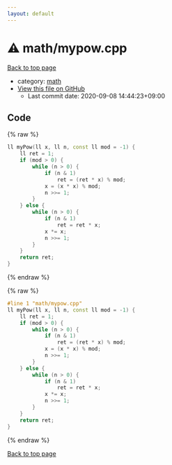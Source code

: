 ```yaml
---
layout: default
---
```


<!-- mathjax config similar to math.stackexchange -->
<script type="text/javascript" async
  src="https://cdnjs.cloudflare.com/ajax/libs/mathjax/2.7.5/MathJax.js?config=TeX-MML-AM_CHTML">
</script>
<script type="text/x-mathjax-config">
  MathJax.Hub.Config({
    TeX: { equationNumbers: { autoNumber: "AMS" }},
    tex2jax: {
      inlineMath: [ ['$','$'] ],
      processEscapes: true
    },
    "HTML-CSS": { matchFontHeight: false },
    displayAlign: "left",
    displayIndent: "2em"
  });
</script>

<script type="text/javascript" src="https://cdnjs.cloudflare.com/ajax/libs/jquery/3.4.1/jquery.min.js"></script>
<script src="https://cdn.jsdelivr.net/npm/jquery-balloon-js@1.1.2/jquery.balloon.min.js" integrity="sha256-ZEYs9VrgAeNuPvs15E39OsyOJaIkXEEt10fzxJ20+2I=" crossorigin="anonymous"></script>
<script type="text/javascript" src="../../assets/js/copy-button.js"></script>
<link rel="stylesheet" href="../../assets/css/copy-button.css" />


# :warning: math/mypow.cpp

<a href="../../index.html">Back to top page</a>

* category: <a href="../../index.html#7e676e9e663beb40fd133f5ee24487c2">math</a>
* <a href="{{ site.github.repository_url }}/blob/master/math/mypow.cpp">View this file on GitHub</a>
    - Last commit date: 2020-09-08 14:44:23+09:00




## Code

<a id="unbundled"></a>
{% raw %}
```cpp
ll myPow(ll x, ll n, const ll mod = -1) {
    ll ret = 1;
    if (mod > 0) {
        while (n > 0) {
            if (n & 1)
                ret = (ret * x) % mod;
            x = (x * x) % mod;
            n >>= 1;
        }
    } else {
        while (n > 0) {
            if (n & 1)
                ret = ret * x;
            x *= x;
            n >>= 1;
        }
    }
    return ret;
}
```
{% endraw %}

<a id="bundled"></a>
{% raw %}
```cpp
#line 1 "math/mypow.cpp"
ll myPow(ll x, ll n, const ll mod = -1) {
    ll ret = 1;
    if (mod > 0) {
        while (n > 0) {
            if (n & 1)
                ret = (ret * x) % mod;
            x = (x * x) % mod;
            n >>= 1;
        }
    } else {
        while (n > 0) {
            if (n & 1)
                ret = ret * x;
            x *= x;
            n >>= 1;
        }
    }
    return ret;
}

```
{% endraw %}

<a href="../../index.html">Back to top page</a>

